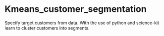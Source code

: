# Kmeans_customer_segmentation
Specify target customers from data. With the use of python and science-kit learn to cluster customers into segments. 
